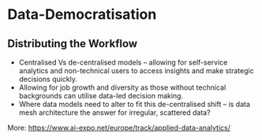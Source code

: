 # Data-Democratisation
## Distributing the Workflow

- Centralised Vs de-centralised models – allowing for self-service analytics and non-technical users to access insights and make strategic decisions quickly.  
- Allowing for job growth and diversity as those without technical backgrounds can utilise data-led decision making.  
- Where data models need to alter to fit this de-centralised shift – is data mesh architecture the answer for irregular, scattered data?  


More: https://www.ai-expo.net/europe/track/applied-data-analytics/
